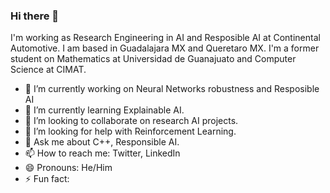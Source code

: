 ### Hi there 👋

<!--
**cesar-magana/cesar-magana** is a ✨ _special_ ✨ repository because its `README.md` (this file) appears on your GitHub profile.-->

I'm working as Research Engineering in AI and Resposible AI at Continental Automotive. I am based in Guadalajara MX and Queretaro MX. I'm a former student on Mathematics at Universidad de Guanajuato and Computer Science at CIMAT.

- 🔭 I’m currently working on Neural Networks robustness and Resposible AI
- 🌱 I’m currently learning Explainable AI.
- 👯 I’m looking to collaborate on research AI projects.
- 🤔 I’m looking for help with Reinforcement Learning.
- 💬 Ask me about C++, Responsible AI.
- 📫 How to reach me: Twitter, LinkedIn
- 😄 Pronouns: He/Him
- ⚡ Fun fact: 

